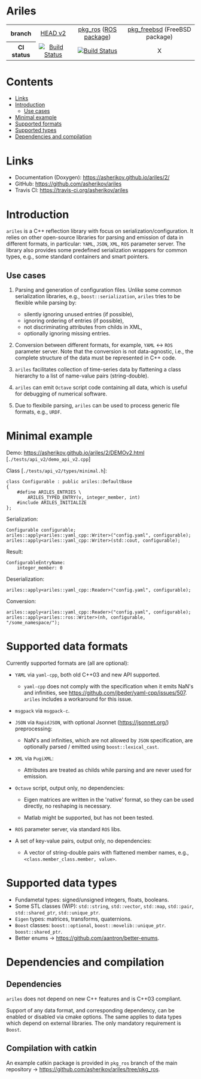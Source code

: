 Ariles
======

<table>
  <tr>
    <th>branch</th>
    <td align="center"><a href="https://github.com/asherikov/ariles/tree/head_2">HEAD v2</a></td>
    <td align="center">
        <a href="https://github.com/asherikov/ariles/tree/pkg_ros">pkg_ros</a>
        (<a href="https://index.ros.org/p/ariles_ros/">ROS package</a>)
    </td>
    <td align="center">
        <a href="https://github.com/asherikov/ariles/tree/pkg_freebsd">pkg_freebsd</a>
        (FreeBSD package)
    </td>
  </tr>
  <tr>
    <th>CI status</th>
    <td align="center"><a href="https://travis-ci.org/asherikov/ariles"><img src="https://travis-ci.org/asherikov/ariles.svg?branch=head_2" alt="Build Status"></a></td>
    <td align="center"><a href="https://travis-ci.org/asherikov/ariles"><img src="https://travis-ci.org/asherikov/ariles.svg?branch=pkg_ros" alt="Build Status"></a></td>
    <td align="center">X</td>
  </tr>
</table>



Contents
========
* [Links](#links)
* [Introduction](#intro)
    * [Use cases](#uses)
* [Minimal example](#example)
* [Supported formats](#formats)
* [Supported types](#types)
* [Dependencies and compilation](#compilation)


<a name="links"></a>
Links
=====
* Documentation (Doxygen): https://asherikov.github.io/ariles/2/
* GitHub: https://github.com/asherikov/ariles
* Travis CI: https://travis-ci.org/asherikov/ariles


<a name="intro"></a>
Introduction
============

`ariles` is a C++ reflection library with focus on serialization/configuration.
It relies on other open-source libraries for parsing and emission of data in
different formats, in particular: `YAML`, `JSON`, `XML`, `ROS` parameter
server. The library also provides some predefined serialization wrappers for
common types, e.g., some standard containers and smart pointers.


<a name="uses"></a>
Use cases
---------

1. Parsing and generation of configuration files. Unlike some common
   serialization libraries, e.g., `boost::serialization`, `ariles` tries to be
   flexible while parsing by:
    - silently ignoring unused entries (if possible),
    - ignoring ordering of entries (if possible),
    - not discriminating attributes from childs in XML,
    - optionally ignoring missing entries.

2. Conversion between different formats, for example, `YAML` <-> `ROS`
   parameter server. Note that the conversion is not data-agnostic, i.e., the
   complete structure of the data must be represented in C++ code.

3. `ariles` facilitates collection of time-series data by flattening a class
   hierarchy to a list of name-value pairs (string-double).

4. `ariles` can emit `Octave` script code containing all data, which is useful
   for debugging of numerical software.

5. Due to flexibile parsing, `ariles` can be used to process generic file
   formats, e.g., `URDF`.



<a name="example"></a>
Minimal example
===============

Demo: https://asherikov.github.io/ariles/2/DEMOv2.html [`./tests/api_v2/demo_api_v2.cpp`]


Class [`./tests/api_v2/types/minimal.h`]:
```
class Configurable : public ariles::DefaultBase
{
    #define ARILES_ENTRIES \
        ARILES_TYPED_ENTRY(v, integer_member, int)
    #include ARILES_INITIALIZE
};
```

Serialization:
```
Configurable configurable;
ariles::apply<ariles::yaml_cpp::Writer>("config.yaml", configurable);
ariles::apply<ariles::yaml_cpp::Writer>(std::cout, configurable);
```

Result:
```
ConfigurableEntryName:
    integer_member: 0
```

Deserialization:
```
ariles::apply<ariles::yaml_cpp::Reader>("config.yaml", configurable);
```

Conversion:
```
ariles::apply<ariles::yaml_cpp::Reader>("config.yaml", configurable);
ariles::apply<ariles::ros::Writer>(nh, configurable, "/some_namespace/");
```


<a name="formats"></a>
Supported data formats
======================

Currently supported formats are (all are optional):

* `YAML` via `yaml-cpp`, both old C++03 and new API supported.
    - `yaml-cpp` does not comply with the specification when it emits NaN's and
      infinities, see https://github.com/jbeder/yaml-cpp/issues/507. `ariles`
      includes a workaround for this issue.

* `msgpack` via `msgpack-c`.

* `JSON` via `RapidJSON`, with optional Jsonnet (https://jsonnet.org/)
  preprocessing:
    - NaN's and infinities, which are not allowed by `JSON` specification, are
      optionally parsed / emitted using `boost::lexical_cast`.

* `XML` via `PugiXML`:
    - Attributes are treated as childs while parsing and are never used for
      emission.

* `Octave` script, output only, no dependencies:
    - Eigen matrices are written in the 'native' format, so they can be used
      directly, no reshaping is necessary.

    - Matlab might be supported, but has not been tested.

* `ROS` parameter server, via standard `ROS` libs.

* A set of key-value pairs, output only, no dependencies:
    - A vector of string-double pairs with flattened member names, e.g.,
      `<class.member_class.member, value>`.



<a name="types"></a>
Supported data types
====================

* Fundametal types: signed/unsigned integers, floats, booleans.
* Some STL classes (WIP): `std::string`, `std::vector`, `std::map`, `std::pair`, `std::shared_ptr`, `std::unique_ptr`.
* `Eigen` types: matrices, transforms, quaternions.
* `Boost` classes: `boost::optional`, `boost::movelib::unique_ptr`. `boost::shared_ptr`.
* Better enums -> https://github.com/aantron/better-enums.



<a name="compilation"></a>
Dependencies and compilation
============================

Dependencies
------------

`ariles` does not depend on new C++ features and is C++03 compliant.

Support of any data format, and corresponding dependency, can be enabled or
disabled via cmake options. The same applies to data types which depend on
external libraries. The only mandatory requirement is `Boost`.


Compilation with catkin
-----------------------

An example catkin package is provided in `pkg_ros` branch of the main
repository -> https://github.com/asherikov/ariles/tree/pkg_ros.
